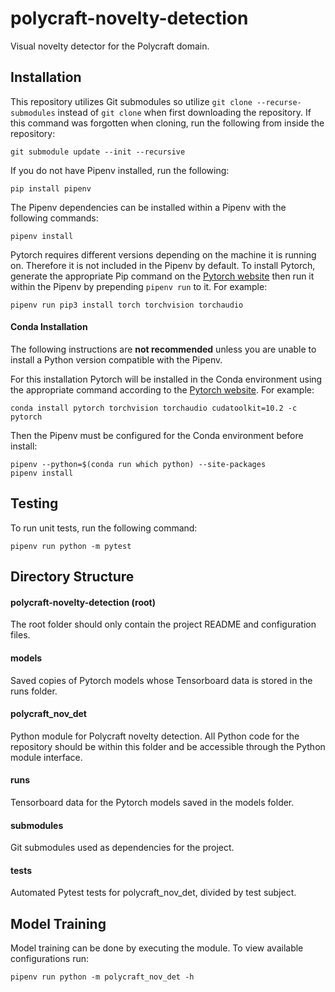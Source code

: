 # polycraft-novelty-detection
Visual novelty detector for the Polycraft domain.

## Installation

This repository utilizes Git submodules so utilize ```git clone --recurse-submodules``` instead of ```git clone``` when first downloading the repository. If this command was forgotten when cloning, run the following from inside the repository:
```
git submodule update --init --recursive
```

If you do not have Pipenv installed, run the following:
```
pip install pipenv
```
The Pipenv dependencies can be installed within a Pipenv with the following commands:
```
pipenv install
```
Pytorch requires different versions depending on the machine it is running on. Therefore it is not included in the Pipenv by default. To install Pytorch, generate the appropriate Pip command on the [Pytorch website](https://pytorch.org/get-started/locally/) then run it within the Pipenv by prepending ```pipenv run``` to it. For example:
```
pipenv run pip3 install torch torchvision torchaudio
```

#### Conda Installation

The following instructions are **not recommended** unless you are unable to install a Python version compatible with the Pipenv.

For this installation Pytorch will be installed in the Conda environment using the appropriate command according to the [Pytorch website](https://pytorch.org/get-started/locally/). For example:
```
conda install pytorch torchvision torchaudio cudatoolkit=10.2 -c pytorch
```

Then the Pipenv must be configured for the Conda environment before install:
```
pipenv --python=$(conda run which python) --site-packages
pipenv install
```

## Testing
To run unit tests, run the following command:
```
pipenv run python -m pytest
```

## Directory Structure

#### polycraft-novelty-detection (root)

The root folder should only contain the project README and configuration files.

#### models

Saved copies of Pytorch models whose Tensorboard data is stored in the runs folder.

#### polycraft_nov_det

Python module for Polycraft novelty detection. All Python code for the repository should be within this folder and be accessible through the Python module interface.

#### runs

Tensorboard data for the Pytorch models saved in the models folder.

#### submodules

Git submodules used as dependencies for the project.

#### tests

Automated Pytest tests for polycraft_nov_det, divided by test subject.

## Model Training

Model training can be done by executing the module. To view available configurations run:

```
pipenv run python -m polycraft_nov_det -h
```
